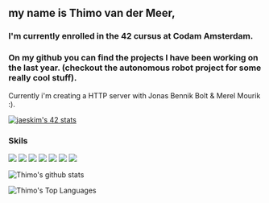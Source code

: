 
## my name is Thimo van der Meer,

### I'm currently enrolled in the 42 cursus at Codam Amsterdam. 

### On my github you can find the projects I have been working on the last year. (checkout the autonomous robot project for some really cool stuff).

Currently i'm creating a HTTP server with Jonas Bennik Bolt & Merel Mourik :). 

[![jaeskim's 42 stats](https://badge42.herokuapp.com/api/stats/thvan-de)](https://github.com/JaeSeoKim/badge42)

### Skils
<img src="https://img.shields.io/badge/c%20-A8B9CC.svg?&style=for-the-badge&logo=c&logoColor=FFFFFF"/> <img src="https://img.shields.io/badge/c++%20-00599C.svg?&style=for-the-badge&logo=c%2B%2B&logoColor=FFFFFF"/> <img
src="https://img.shields.io/badge/python%20-3776AB.svg?&style=for-the-badge&logo=python&logoColor=FFFFFF"/> <img 
src="https://img.shields.io/badge/git%20-F050532.svg?&style=for-the-badge&logo=git&logoColor=FFFFFF"/> <img
src="https://camo.githubusercontent.com/e390f20e5556c26f902300a4f5f6d1547caae6f89094cd77364b6e490d3bc89a/68747470733a2f2f696d672e736869656c64732e696f2f7374617469632f76313f7374796c653d666f722d7468652d6261646765266d6573736167653d417a7572652b4465764f707326636f6c6f723d303037384437266c6f676f3d417a7572652b4465764f7073266c6f676f436f6c6f723d464646464646266c6162656c3d"> <img 
src="https://camo.githubusercontent.com/ba257102df0705adb131cefdac0d0c40174b948434d9c7bbfd8c883219e38a3c/68747470733a2f2f696d672e736869656c64732e696f2f7374617469632f76313f7374796c653d666f722d7468652d6261646765266d6573736167653d506f7765722b424926636f6c6f723d323232323232266c6f676f3d506f7765722b4249266c6f676f436f6c6f723d463243383131266c6162656c3d"> <img
src="https://camo.githubusercontent.com/396f0a964cc4e5ad0dfc311bb2abaf8bae3acfc1458cef13f7882aa9bb11b693/68747470733a2f2f696d672e736869656c64732e696f2f7374617469632f76313f7374796c653d666f722d7468652d6261646765266d6573736167653d53514c69746526636f6c6f723d303033423537266c6f676f3d53514c697465266c6f676f436f6c6f723d464646464646266c6162656c3d">

![Thimo's github stats](https://github-readme-stats.vercel.app/api?username=thimovandermeer&theme=radical&count_private=true&show_icons=true&bg_color=7049c7,86a8e7,E56EB2&title_color=fff&text_color=fff)

![Thimo's Top Languages](https://github-readme-stats.vercel.app/api/top-langs/?username=thimovandermeer&layout=compact&bg_color=7049c7,86a8e7,E56EB2&title_color=fff&text_color=fff)
